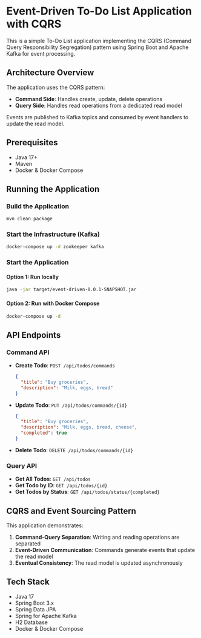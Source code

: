 # Event-Driven To-Do List Application with CQRS

This is a simple To-Do List application implementing the CQRS (Command Query Responsibility Segregation) pattern using Spring Boot and Apache Kafka for event processing.

## Architecture Overview

The application uses the CQRS pattern:

- **Command Side**: Handles create, update, delete operations
- **Query Side**: Handles read operations from a dedicated read model

Events are published to Kafka topics and consumed by event handlers to update the read model.

## Prerequisites

- Java 17+
- Maven
- Docker & Docker Compose

## Running the Application

### Build the Application

```bash
mvn clean package
```

### Start the Infrastructure (Kafka)

```bash
docker-compose up -d zookeeper kafka
```

### Start the Application

#### Option 1: Run locally

```bash
java -jar target/event-driven-0.0.1-SNAPSHOT.jar
```

#### Option 2: Run with Docker Compose

```bash
docker-compose up -d
```

## API Endpoints

### Command API

- **Create Todo**: `POST /api/todos/commands`
  ```json
  {
    "title": "Buy groceries",
    "description": "Milk, eggs, bread"
  }
  ```

- **Update Todo**: `PUT /api/todos/commands/{id}`
  ```json
  {
    "title": "Buy groceries",
    "description": "Milk, eggs, bread, cheese",
    "completed": true
  }
  ```

- **Delete Todo**: `DELETE /api/todos/commands/{id}`

### Query API

- **Get All Todos**: `GET /api/todos`
- **Get Todo by ID**: `GET /api/todos/{id}`
- **Get Todos by Status**: `GET /api/todos/status/{completed}`

## CQRS and Event Sourcing Pattern

This application demonstrates:

1. **Command-Query Separation**: Writing and reading operations are separated
2. **Event-Driven Communication**: Commands generate events that update the read model
3. **Eventual Consistency**: The read model is updated asynchronously

## Tech Stack

- Java 17
- Spring Boot 3.x
- Spring Data JPA
- Spring for Apache Kafka
- H2 Database
- Docker & Docker Compose